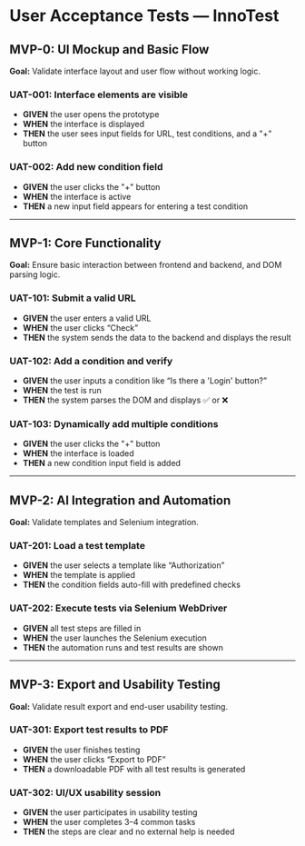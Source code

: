 #  User Acceptance Tests — InnoTest

##  MVP-0: UI Mockup and Basic Flow

**Goal:** Validate interface layout and user flow without working logic.

### UAT-001: Interface elements are visible
- **GIVEN** the user opens the prototype  
- **WHEN** the interface is displayed  
- **THEN** the user sees input fields for URL, test conditions, and a "+" button

### UAT-002: Add new condition field
- **GIVEN** the user clicks the "+" button  
- **WHEN** the interface is active  
- **THEN** a new input field appears for entering a test condition

---

##  MVP-1: Core Functionality

**Goal:** Ensure basic interaction between frontend and backend, and DOM parsing logic.

### UAT-101: Submit a valid URL
- **GIVEN** the user enters a valid URL  
- **WHEN** the user clicks “Check”  
- **THEN** the system sends the data to the backend and displays the result

### UAT-102: Add a condition and verify
- **GIVEN** the user inputs a condition like “Is there a 'Login' button?”  
- **WHEN** the test is run  
- **THEN** the system parses the DOM and displays ✅ or ❌

### UAT-103: Dynamically add multiple conditions
- **GIVEN** the user clicks the "+" button  
- **WHEN** the interface is loaded  
- **THEN** a new condition input field is added

---

##  MVP-2: AI Integration and Automation

**Goal:** Validate templates and Selenium integration.

### UAT-201: Load a test template
- **GIVEN** the user selects a template like “Authorization”  
- **WHEN** the template is applied  
- **THEN** the condition fields auto-fill with predefined checks


### UAT-202: Execute tests via Selenium WebDriver
- **GIVEN** all test steps are filled in  
- **WHEN** the user launches the Selenium execution  
- **THEN** the automation runs and test results are shown

---

##  MVP-3: Export and Usability Testing

**Goal:** Validate result export and end-user usability testing.

### UAT-301: Export test results to PDF
- **GIVEN** the user finishes testing  
- **WHEN** the user clicks “Export to PDF”  
- **THEN** a downloadable PDF with all test results is generated

### UAT-302: UI/UX usability session
- **GIVEN** the user participates in usability testing  
- **WHEN** the user completes 3–4 common tasks  
- **THEN** the steps are clear and no external help is needed

